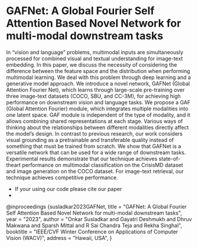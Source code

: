# GAFNet: A Global Fourier Self Attention Based Novel Network for multi-modal downstream tasks

In “vision and language” problems, multimodal inputs
are simultaneously processed for combined visual and textual understanding for image-text embedding. In this paper,
we discuss the necessity of considering the difference between the feature space and the distribution when performing multimodal learning. We deal with this problem through
deep learning and a generative model approach. We introduce a novel network, GAFNet (Global Attention Fourier
Net), which learns through large-scale pre-training over
three image-text datasets (COCO, SBU, and CC-3M), for
achieving high performance on downstream vision and language tasks. We propose a GAF (Global Attention Fourier)
module, which integrates multiple modalities into one latent
space. GAF module is independent of the type of modality, and it allows combining shared representations at each
stage. Various ways of thinking about the relationships between different modalities directly affect the model’s design.
In contrast to previous research, our work considers visual
grounding as a pretrainable and transferable quality instead of something that must be trained from scratch. We
show that GAFNet is a versatile network that can be used
for a wide range of downstream tasks. Experimental results demonstrate that our technique achieves state-of-theart performance on multimodal classification on the CrisisMD dataset and image generation on the COCO dataset.
For image-text retrieval, our technique achieves competitive
performance.


- If your using our code please cite our paper
-

@inproceedings {susladkar2023GAFNet,
title            = "GAFNet: A Global Fourier Self Attention Based Novel Network for multi-modal downstream tasks",
year             = "2023",
author           = "Onkar Susladkar and Gayatri Deshmukh and Dhruv Makwana and Sparsh Mittal and R Sai Chandra Teja and Rekha Singhal",
booktitle        = "IEEE/CVF Winter Conference on Applications of Computer Vision (WACV)",
address          = "Hawaii, USA",
}

